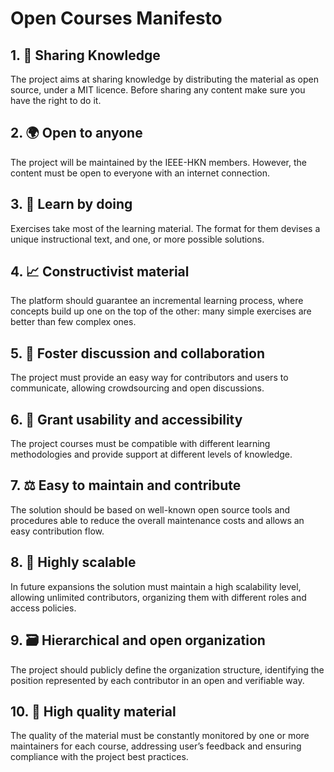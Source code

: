 # Open Courses Manifesto


## 1. 🔄 Sharing Knowledge
The project aims at sharing knowledge by distributing the material as open source, under a MIT licence. Before sharing any content make sure you have the right to do it.
## 2. 🌍 Open to anyone
The project will be maintained by the IEEE-HKN members. However, the content must be open to everyone with an internet connection.
## 3. 🔧 Learn by doing
Exercises take most of the learning material. The format for them devises a unique instructional text, and one, or more possible solutions.
## 4. 📈 Constructivist material
The platform should guarantee an incremental learning process, where concepts build up one on the top of the other: many simple exercises are better than few complex ones.
## 5. 🤝 Foster discussion and collaboration
The project must provide an easy way for contributors and users to communicate, allowing crowdsourcing and open discussions.
## 6. 📱 Grant usability and accessibility 
The project courses must be compatible with different learning methodologies and provide support at different levels of knowledge.
## 7. ⚖️ Easy to maintain and contribute
The solution should be based on well-known open source tools and procedures able to reduce the overall maintenance costs and allows an easy contribution flow.
## 8. 🚀 Highly scalable
In future expansions the solution must maintain a high scalability level, allowing unlimited contributors, organizing them with different roles and access policies.
## 9. 🗃 Hierarchical and open organization
The project should publicly define the organization structure, identifying the position represented by each contributor in an open and verifiable way.
## 10. 🥇 High quality material
The quality of the material must be constantly monitored by one or more maintainers for each course, addressing user’s feedback and ensuring compliance with the project best practices.
